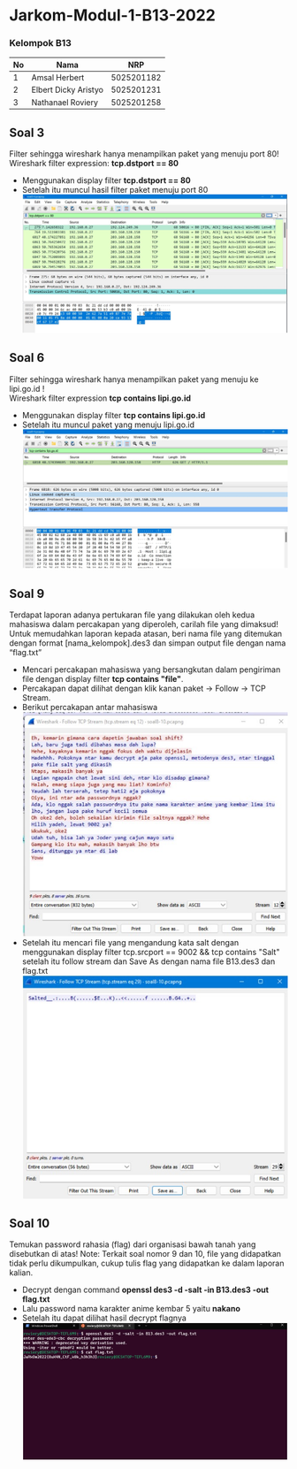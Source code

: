 # Jarkom-Modul-1-B13-2022

### Kelompok B13
| **No** | **Nama** | **NRP** | 
| ------------- | ------------- | --------- |
| 1 | Amsal Herbert  | 5025201182 | 
| 2 | Elbert Dicky Aristyo | 5025201231 |
| 3 | Nathanael Roviery | 5025201258 |

## Soal 3
Filter sehingga wireshark hanya menampilkan paket yang menuju port 80!  
Wireshark filter expression: **tcp.dstport == 80**
- Menggunakan display filter **tcp.dstport == 80**
- Setelah itu muncul hasil filter paket menuju port 80
![soal-3](https://github.com/roviery/Jarkom-Modul-1-B13-2022/blob/master/img/soal-3.jpg)

## Soal 6
Filter sehingga wireshark hanya menampilkan paket yang menuju ke lipi.go.id !  
Wireshark filter expression **tcp contains lipi.go.id**

- Menggunakan display filter **tcp contains lipi.go.id**
- Setelah itu muncul paket yang menuju lipi.go.id
![soal-6](https://github.com/roviery/Jarkom-Modul-1-B13-2022/blob/master/img/soal-6.jpg)

## Soal 9
Terdapat laporan adanya pertukaran file yang dilakukan oleh kedua mahasiswa dalam
percakapan yang diperoleh, carilah file yang dimaksud! Untuk memudahkan laporan
kepada atasan, beri nama file yang ditemukan dengan format [nama_kelompok].des3
dan simpan output file dengan nama “flag.txt”  
- Mencari percakapan mahasiswa yang bersangkutan dalam pengiriman file dengan display filter **tcp contains "file"**.
- Percakapan dapat dilihat dengan klik kanan paket -> Follow -> TCP Stream.
- Berikut percakapan antar mahasiswa  
![soal-9-1](https://github.com/roviery/Jarkom-Modul-1-B13-2022/blob/master/img/soal-9-1.jpg)
- Setelah itu mencari file yang mengandung kata salt dengan menggunakan
display filter tcp.srcport == 9002 && tcp contains "Salt" setelah itu follow
stream dan Save As dengan nama file B13.des3 dan flag.txt
![soal-9-2](https://github.com/roviery/Jarkom-Modul-1-B13-2022/blob/master/img/soal-9-2.jpg)


## Soal 10
Temukan password rahasia (flag) dari organisasi bawah tanah yang disebutkan di atas!
Note: Terkait soal nomor 9 dan 10, file yang didapatkan tidak perlu dikumpulkan,
cukup tulis flag yang didapatkan ke dalam laporan kalian.
- Decrypt dengan command **openssl des3 -d -salt -in B13.des3 -out flag.txt**
- Lalu password nama karakter anime kembar 5 yaitu **nakano**
- Setelah itu dapat dilihat hasil decrypt flagnya
![soal-10](https://github.com/roviery/Jarkom-Modul-1-B13-2022/blob/master/img/soal-10.jpg)
